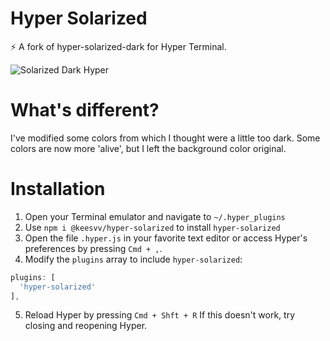 # Hyper Solarized

⚡ A fork of hyper-solarized-dark for Hyper Terminal.

![Solarized Dark Hyper](https://www.dropbox.com/s/mkwkek1mmwupght/hyperterm-solarized-dark.png?raw=1)

# What's different?
I've modified some colors from which I thought were a little too dark. Some colors are now more 'alive', but I left the background color original.

# Installation
1. Open your Terminal emulator and navigate to `~/.hyper_plugins`
2. Use `npm i @keesvv/hyper-solarized` to install `hyper-solarized`
3. Open the file `.hyper.js` in your favorite text editor or access Hyper's preferences by pressing `Cmd + ,`.
4. Modify the `plugins` array to include `hyper-solarized`:  

  ```js
  plugins: [  
    'hyper-solarized'  
  ],
  ```

5. Reload Hyper by pressing `Cmd + Shft + R` If this doesn't work, try closing and reopening Hyper.
